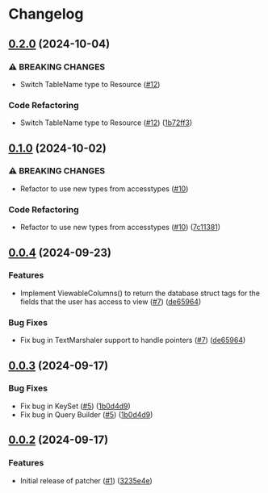 # Changelog

## [0.2.0](https://github.com/cccteam/patcher/compare/v0.1.0...v0.2.0) (2024-10-04)


### ⚠ BREAKING CHANGES

* Switch TableName type to Resource ([#12](https://github.com/cccteam/patcher/issues/12))

### Code Refactoring

* Switch TableName type to Resource ([#12](https://github.com/cccteam/patcher/issues/12)) ([1b72ff3](https://github.com/cccteam/patcher/commit/1b72ff31508040701e2d9e9151e99a3259250d1f))

## [0.1.0](https://github.com/cccteam/patcher/compare/v0.0.4...v0.1.0) (2024-10-02)


### ⚠ BREAKING CHANGES

* Refactor to use new types from accesstypes ([#10](https://github.com/cccteam/patcher/issues/10))

### Code Refactoring

* Refactor to use new types from accesstypes ([#10](https://github.com/cccteam/patcher/issues/10)) ([7c11381](https://github.com/cccteam/patcher/commit/7c11381205692064ec4275ecf7d80fe13e5e7906))

## [0.0.4](https://github.com/cccteam/patcher/compare/v0.0.3...v0.0.4) (2024-09-23)


### Features

* Implement ViewableColumns() to return the database struct tags for the fields that the user has access to view ([#7](https://github.com/cccteam/patcher/issues/7)) ([de65964](https://github.com/cccteam/patcher/commit/de659642410781c3ce315fbba786d6bf583f212b))


### Bug Fixes

* Fix bug in TextMarshaler support to handle pointers ([#7](https://github.com/cccteam/patcher/issues/7)) ([de65964](https://github.com/cccteam/patcher/commit/de659642410781c3ce315fbba786d6bf583f212b))

## [0.0.3](https://github.com/cccteam/patcher/compare/v0.0.2...v0.0.3) (2024-09-17)


### Bug Fixes

* Fix bug in KeySet ([#5](https://github.com/cccteam/patcher/issues/5)) ([1b0d4d9](https://github.com/cccteam/patcher/commit/1b0d4d95571c52eeff4828a285200d83ee5c301c))
* Fix bug in Query Builder ([#5](https://github.com/cccteam/patcher/issues/5)) ([1b0d4d9](https://github.com/cccteam/patcher/commit/1b0d4d95571c52eeff4828a285200d83ee5c301c))

## [0.0.2](https://github.com/cccteam/patcher/compare/v0.0.1...v0.0.2) (2024-09-17)


### Features

* Initial release of patcher ([#1](https://github.com/cccteam/patcher/issues/1)) ([3235e4e](https://github.com/cccteam/patcher/commit/3235e4ec8a68d37bac7ad7d18a4f79dee0dc4107))
